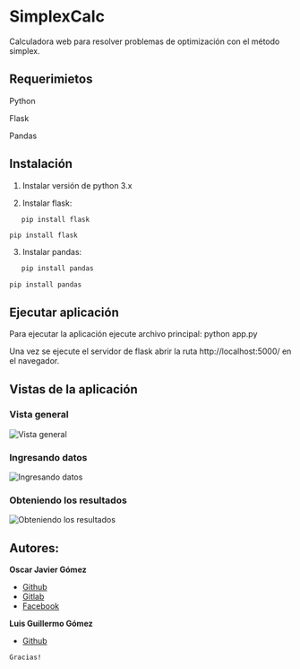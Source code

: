 # SimplexCalc
Calculadora web para resolver problemas de optimización con el método simplex.

## Requerimietos
Python

Flask

Pandas

## Instalación

1. Instalar versión de python 3.x

2. Instalar flask:
```python
   pip install flask
```
    pip install flask

3. Instalar pandas:
```python
   pip install pandas
```
    pip install pandas

## Ejecutar aplicación
Para ejecutar la aplicación ejecute archivo principal:
    python app.py

Una vez se ejecute el servidor de flask abrir la ruta http://localhost:5000/ en el navegador. 

## Vistas de la aplicación
### Vista general
![Vista general](https://github.com/oscargithup2018/simplex/blob/master/screen_shots/general_view.jpg)

### Ingresando datos
![Ingresando datos](https://github.com/oscargithup2018/simplex/blob/master/screen_shots/data.jpg)

### Obteniendo los resultados
![Obteniendo los resultados](https://github.com/oscargithup2018/simplex/blob/master/screen_shots/optimal_solution.jpg)

## Autores:

**Oscar Javier Gómez**  
- [Github](https://github.com/oscargithup2018)
- [Gitlab](https://gitlab.com/oscarjaviergosa)
- [Facebook](https://web.facebook.com/oscarjavier.gomezsanchez.3)

**Luis Guillermo Gómez**  
- [Github](https://github.com/luisgomez29)


```
Gracias!
```
